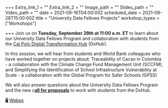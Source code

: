 +++
Extra_link_1 = ""
Extra_link_2 = ""
Image_path = ""
Slides_path = ""
Video_path = ""
date = 2021-09-16T04:00:00Z
scheduled_date = 2021-09-28T15:00:00Z
title = "University Data Fellows Projects"
workshop_types = ["Workshops"]

+++
Join us on **Tuesday, September 28th at 11:00 a.m. ET** to learn about our University Data Fellows Program and collaboration with students from the [Cal Poly Digital Transformation Hub](https://dxhub.calpoly.edu/) (DxHub).

In this session, we will hear from students and World Bank colleagues who have worked together on projects about: Traceability of Cacao in Colombia - a collaboration with the Climate Change Fund Management Unit (SCCFM), and Simplifying the Identification of School Infrastructure Vulnerability at Scale - a collaboration with the Global Program for Safer Schools (GPSS)

We will also answer questions about the University Data Fellows Program and the new c[**all for proposals**](https://worldbankgroup-my.sharepoint.com/:b:/r/personal/ccalderon2_worldbank_org/Documents/Data%20Lab%20Website/University%20Data%20Fellows%202021.pdf?csf=1&web=1&e=ehfvgR) to work with students from the DxHub.

🖥 [Webex](https://worldbankgroup.webex.com/worldbankgroup/j.php?MTID=m3afb55f5a1548aff1445946ee7246928)